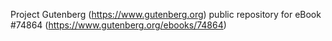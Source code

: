 Project Gutenberg (https://www.gutenberg.org) public repository for
eBook #74864 (https://www.gutenberg.org/ebooks/74864)
